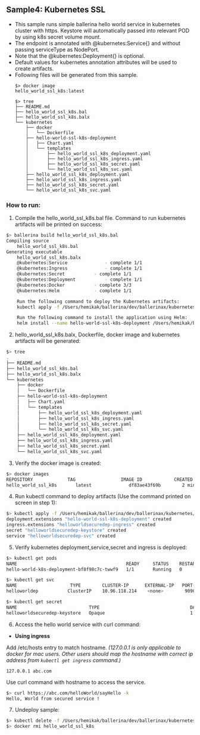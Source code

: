## Sample4: Kubernetes SSL

- This sample runs simple ballerina hello world service in kubernetes cluster with https. Keystore will 
  automatically passed into relevant POD by using k8s secret volume mount.
- The endpoint is annotated with @kubernetes:Service{} and without passing serviceType as NodePort. 
- Note that the @kubernetes:Deployment{} is optional.
- Default values for kubernetes annotation attributes will be used to create artifacts.
- Following files will be generated from this sample.
    ``` 
    $> docker image
    hello_world_ssl_k8s:latest
    
    $> tree
    ├── README.md
    ├── hello_world_ssl_k8s.bal
    ├── hello_world_ssl_k8s.balx
    └── kubernetes
        ├── docker
        │   └── Dockerfile
        ├── hello-world-ssl-k8s-deployment
        │   ├── Chart.yaml
        │   └── templates
        │       ├── hello_world_ssl_k8s_deployment.yaml
        │       ├── hello_world_ssl_k8s_ingress.yaml
        │       ├── hello_world_ssl_k8s_secret.yaml
        │       └── hello_world_ssl_k8s_svc.yaml
        ├── hello_world_ssl_k8s_deployment.yaml
        ├── hello_world_ssl_k8s_ingress.yaml
        ├── hello_world_ssl_k8s_secret.yaml
        └── hello_world_ssl_k8s_svc.yaml
    ```
### How to run:

1. Compile the  hello_world_ssl_k8s.bal file. Command to run kubernetes artifacts will be printed on success:
```bash
$> ballerina build hello_world_ssl_k8s.bal
Compiling source
    hello_world_ssl_k8s.bal
Generating executable
    hello_world_ssl_k8s.balx
	@kubernetes:Service 			 - complete 1/1
	@kubernetes:Ingress 			 - complete 1/1
	@kubernetes:Secret 			 - complete 1/1
	@kubernetes:Deployment 			 - complete 1/1
	@kubernetes:Docker 			 - complete 3/3
	@kubernetes:Helm 			 - complete 1/1

	Run the following command to deploy the Kubernetes artifacts:
	kubectl apply -f /Users/hemikak/ballerina/dev/ballerinax/kubernetes/samples/sample4/kubernetes/

	Run the following command to install the application using Helm:
	helm install --name hello-world-ssl-k8s-deployment /Users/hemikak/ballerina/dev/ballerinax/kubernetes/samples/sample4/kubernetes/hello-world-ssl-k8s-deployment
```

2. hello_world_ssl_k8s.balx, Dockerfile, docker image and kubernetes artifacts will be generated: 
```bash
$> tree
.
├── README.md
├── hello_world_ssl_k8s.bal
├── hello_world_ssl_k8s.balx
└── kubernetes
    ├── docker
    │   └── Dockerfile
    ├── hello-world-ssl-k8s-deployment
    │   ├── Chart.yaml
    │   └── templates
    │       ├── hello_world_ssl_k8s_deployment.yaml
    │       ├── hello_world_ssl_k8s_ingress.yaml
    │       ├── hello_world_ssl_k8s_secret.yaml
    │       └── hello_world_ssl_k8s_svc.yaml
    ├── hello_world_ssl_k8s_deployment.yaml
    ├── hello_world_ssl_k8s_ingress.yaml
    ├── hello_world_ssl_k8s_secret.yaml
    └── hello_world_ssl_k8s_svc.yaml
```

3. Verify the docker image is created:
```bash
$> docker images
REPOSITORY             TAG                 IMAGE ID            CREATED             SIZE
hello_world_ssl_k8s       latest              df83ae43f69b        2 minutes ago        103MB

```

4. Run kubectl command to deploy artifacts (Use the command printed on screen in step 1):
```bash
$> kubectl apply -f /Users/hemikak/ballerina/dev/ballerinax/kubernetes/samples/sample4/kubernetes/
deployment.extensions "hello-world-ssl-k8s-deployment" created
ingress.extensions "helloworldsecuredep-ingress" created
secret "helloworldsecuredep-keystore" created
service "helloworldsecuredep-svc" created
```

5. Verify kubernetes deployment,service,secret and ingress is deployed:
```bash
$> kubectl get pods
NAME                                         READY     STATUS    RESTARTS   AGE
hello-world-k8s-deployment-bf8f98c7c-twwf9   1/1       Running   0          0s

$> kubectl get svc
NAME                    TYPE        CLUSTER-IP      EXTERNAL-IP   PORT(S)          AGE
helloworldep           ClusterIP    10.96.118.214    <none>        9090/TCP         1m

$> kubectl get secret
NAME                           TYPE                                  DATA      AGE
helloworldsecuredep-keystore   Opaque                                1         21m
```

6. Access the hello world service with curl command:

- **Using ingress**

Add /etc/hosts entry to match hostname.
_(127.0.0.1 is only applicable to docker for mac users. Other users should map the hostname with correct ip address 
from `kubectl get ingress` command.)_
 ```
 127.0.0.1 abc.com
 ```
Use curl command with hostname to access the service.
```bash
$> curl https://abc.com/helloWorld/sayHello -k
Hello, World from secured service !
```

7. Undeploy sample:
```bash
$> kubectl delete -f /Users/hemikak/ballerina/dev/ballerinax/kubernetes/samples/sample4/kubernetes/
$> docker rmi hello_world_ssl_k8s

```
